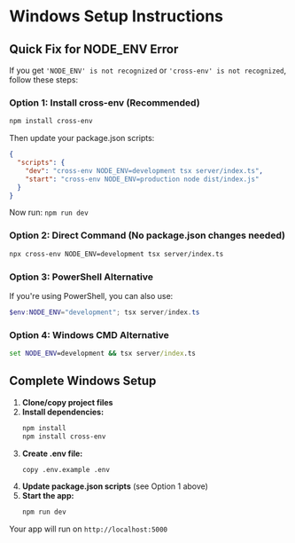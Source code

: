 # Windows Setup Instructions

## Quick Fix for NODE_ENV Error

If you get `'NODE_ENV' is not recognized` or `'cross-env' is not recognized`, follow these steps:

### Option 1: Install cross-env (Recommended)
```bash
npm install cross-env
```

Then update your package.json scripts:
```json
{
  "scripts": {
    "dev": "cross-env NODE_ENV=development tsx server/index.ts",
    "start": "cross-env NODE_ENV=production node dist/index.js"
  }
}
```

Now run: `npm run dev`

### Option 2: Direct Command (No package.json changes needed)
```bash
npx cross-env NODE_ENV=development tsx server/index.ts
```

### Option 3: PowerShell Alternative
If you're using PowerShell, you can also use:
```powershell
$env:NODE_ENV="development"; tsx server/index.ts
```

### Option 4: Windows CMD Alternative
```cmd
set NODE_ENV=development && tsx server/index.ts
```

## Complete Windows Setup

1. **Clone/copy project files**
2. **Install dependencies:**
   ```bash
   npm install
   npm install cross-env
   ```
3. **Create .env file:**
   ```bash
   copy .env.example .env
   ```
4. **Update package.json scripts** (see Option 1 above)
5. **Start the app:**
   ```bash
   npm run dev
   ```

Your app will run on `http://localhost:5000`